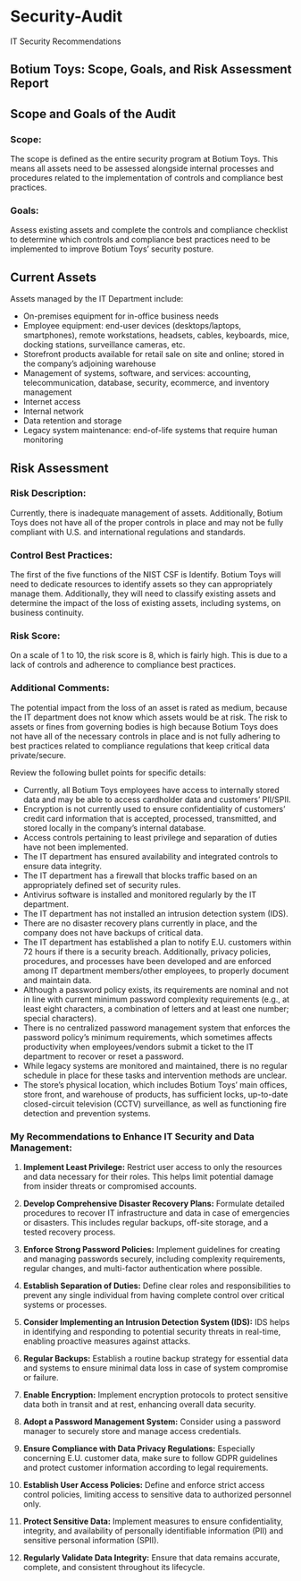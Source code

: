# Security-Audit
IT Security Recommendations 

## Botium Toys: Scope, Goals, and Risk Assessment Report

## Scope and Goals of the Audit
### Scope:
The scope is defined as the entire security program at Botium Toys. This means all assets need to be assessed alongside internal processes and procedures related to the implementation of controls and compliance best practices.
### Goals:
Assess existing assets and complete the controls and compliance checklist to determine which controls and compliance best practices need to be implemented to improve Botium Toys’ security posture.

## Current Assets
Assets managed by the IT Department include:
- On-premises equipment for in-office business needs
- Employee equipment: end-user devices (desktops/laptops, smartphones), remote workstations, headsets, cables, keyboards, mice, docking stations, surveillance cameras, etc.
- Storefront products available for retail sale on site and online; stored in the company’s adjoining warehouse
- Management of systems, software, and services: accounting, telecommunication, database, security, ecommerce, and inventory management
- Internet access
- Internal network
- Data retention and storage
- Legacy system maintenance: end-of-life systems that require human monitoring

## Risk Assessment
### Risk Description:
Currently, there is inadequate management of assets. Additionally, Botium Toys does not have all of the proper controls in place and may not be fully compliant with U.S. and international regulations and standards.
### Control Best Practices:
The first of the five functions of the NIST CSF is Identify. Botium Toys will need to dedicate resources to identify assets so they can appropriately manage them. Additionally, they will need to classify existing assets and determine the impact of the loss of existing assets, including systems, on business continuity.
### Risk Score:
On a scale of 1 to 10, the risk score is 8, which is fairly high. This is due to a lack of controls and adherence to compliance best practices.
### Additional Comments:
The potential impact from the loss of an asset is rated as medium, because the IT department does not know which assets would be at risk. The risk to assets or fines from governing bodies is high because Botium Toys does not have all of the necessary controls in place and is not fully adhering to best practices related to compliance regulations that keep critical data private/secure.

Review the following bullet points for specific details:
- Currently, all Botium Toys employees have access to internally stored data and may be able to access cardholder data and customers’ PII/SPII.
- Encryption is not currently used to ensure confidentiality of customers’ credit card information that is accepted, processed, transmitted, and stored locally in the company’s internal database.
- Access controls pertaining to least privilege and separation of duties have not been implemented.
- The IT department has ensured availability and integrated controls to ensure data integrity.
- The IT department has a firewall that blocks traffic based on an appropriately defined set of security rules.
- Antivirus software is installed and monitored regularly by the IT department.
- The IT department has not installed an intrusion detection system (IDS).
- There are no disaster recovery plans currently in place, and the company does not have backups of critical data.
- The IT department has established a plan to notify E.U. customers within 72 hours if there is a security breach. Additionally, privacy policies, procedures, and processes have been developed and are enforced among IT department members/other employees, to properly document and maintain data.
- Although a password policy exists, its requirements are nominal and not in line with current minimum password complexity requirements (e.g., at least eight characters, a combination of letters and at least one number; special characters).
- There is no centralized password management system that enforces the password policy’s minimum requirements, which sometimes affects productivity when employees/vendors submit a ticket to the IT department to recover or reset a password.
- While legacy systems are monitored and maintained, there is no regular schedule in place for these tasks and intervention methods are unclear.
- The store’s physical location, which includes Botium Toys’ main offices, store front, and warehouse of products, has sufficient locks, up-to-date closed-circuit television (CCTV) surveillance, as well as functioning fire detection and prevention systems.


### My Recommendations to Enhance IT Security and Data Management:

1. **Implement Least Privilege:** Restrict user access to only the resources and data necessary for their roles. This helps limit potential damage from insider threats or compromised accounts.

2. **Develop Comprehensive Disaster Recovery Plans:** Formulate detailed procedures to recover IT infrastructure and data in case of emergencies or disasters. This includes regular backups, off-site storage, and a tested recovery process.

3. **Enforce Strong Password Policies:** Implement guidelines for creating and managing passwords securely, including complexity requirements, regular changes, and multi-factor authentication where possible.

4. **Establish Separation of Duties:** Define clear roles and responsibilities to prevent any single individual from having complete control over critical systems or processes.

5. **Consider Implementing an Intrusion Detection System (IDS):** IDS helps in identifying and responding to potential security threats in real-time, enabling proactive measures against attacks.

6. **Regular Backups:** Establish a routine backup strategy for essential data and systems to ensure minimal data loss in case of system compromise or failure.

7. **Enable Encryption:** Implement encryption protocols to protect sensitive data both in transit and at rest, enhancing overall data security.

8. **Adopt a Password Management System:** Consider using a password manager to securely store and manage access credentials.

9. **Ensure Compliance with Data Privacy Regulations:** Especially concerning E.U. customer data, make sure to follow GDPR guidelines and protect customer information according to legal requirements.

10. **Establish User Access Policies:** Define and enforce strict access control policies, limiting access to sensitive data to authorized personnel only.

11. **Protect Sensitive Data:** Implement measures to ensure confidentiality, integrity, and availability of personally identifiable information (PII) and sensitive personal information (SPII).

12. **Regularly Validate Data Integrity:** Ensure that data remains accurate, complete, and consistent throughout its lifecycle.
